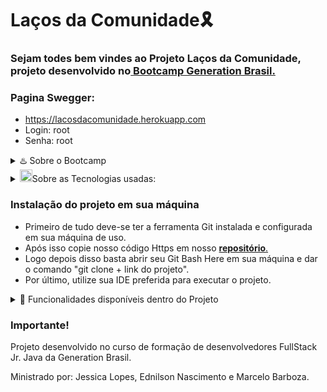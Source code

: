 # Laços da Comunidade🎗️
### Sejam todes bem vindes ao Projeto Laços da Comunidade, projeto desenvolvido no<a href="https://brazil.generation.org/"> <b>Bootcamp Generation Brasil.</b> </a>
 
### Pagina Swegger:
- https://lacosdacomunidade.herokuapp.com
- Login: root
- Senha: root


<details>
  <summary> ♨️ Sobre o Bootcamp </summary>
  
  📖 Desenvolvedor(a) Fullstack Java Jr.<br>
  📆 Junho 2021 - Setembro 2021<br>
  📍 São Paulo - SP, Brasil<br>
  
</details>


<details>
  <summary> <img alt="GIF" src="https://github.com/TheDudeThatCode/TheDudeThatCode/blob/master/Assets/hmm.gif" width="20vw" />Sobre as Tecnologias usadas: </summary>
  
  ## 🖥️ Tecnologias usadas no projeto
  
  **Na parte Back-end utilizamos:**
![Github sql](https://img.shields.io/badge/MySQL-00000F?style=for-the-badge&logo=mysql&logoColor=white)
<img alt="Docker" src="https://img.shields.io/badge/docker-%230db7ed.svg?style=for-the-badge&logo=docker&logoColor=white"/>
<img alt="Java" src="https://img.shields.io/badge/java-%23ED8B00.svg?style=for-the-badge&logo=java&logoColor=white"/>
<img alt = "Springboot" src = "https://img.shields.io/badge/Spring-6DB33F?style=for-the-badge&logo=spring&logoColor=white"/>
  
**Na parte Front-end utilizamos:**
![Github css3](https://img.shields.io/badge/CSS3-1572B6?style=for-the-badge&logo=css3&logoColor=white)
![Github Html5](https://img.shields.io/badge/HTML5-E34F26?style=for-the-badge&logo=html5&logoColor=white)
![Github JavaScript](https://img.shields.io/badge/JavaScript-F7DF1E?style=for-the-badge&logo=javascript&logoColor=black)
<img alt ="Angular" src= "https://img.shields.io/badge/Angular-DD0031?style=for-the-badge&logo=angular&logoColor=white"/>
<img alt =" Bootstrap" src= "https://img.shields.io/badge/Bootstrap-563D7C?style=for-the-badge&logo=bootstrap&logoColor=white"/>
  
</details>


### Instalação do projeto em sua máquina
- Primeiro de tudo deve-se ter a ferramenta Git instalada e configurada em sua máquina de uso.
- Após isso copie nosso código Https em nosso <a href="https://github.com/FelipeFFS93/LacosDaComunidade.git"><b>repositório</b>.</a>
- Logo depois disso basta abrir seu Git Bash Here em sua máquina e dar o comando "git clone + link do projeto".
- Por último, utilize sua IDE preferida para executar o projeto.

<details>
  <summary> 🔰 Funcionalidades disponíveis dentro do Projeto </summary>
  
- [x] Banco de Dados
- [ ] Paginação
- [ ] Front-end
- [ ] Back-end
  </details>

### Importante!

Projeto desenvolvido no curso de formação de desenvolvedores FullStack Jr. Java da Generation Brasil.

Ministrado por: Jessica Lopes, Ednilson Nascimento e Marcelo Barboza.







<!--
<h3>Test</h3>
<table>
  <thead align="center">
    <tr border: none;>
      <td><b>🎁 Nome dos Instrutores</b></td>
      <td><b>⭐ Módulos </b></td>
      <td><b>📬 Linkedin </b></td>
      <td><b>📬 GitHub </b></td>
    </tr>
  </thead>
  <tbody>
    <tr>
      <td> Jessica Lopes </td>
      <!--<td><a href="https://github.com/imkrunal/react-loading-io"><b>React Loading.io Spinners</b></a></td> 
      <td><img alt="Stars" src="https://img.shields.io/github/stars/imkrunal/react-loading-io?style=flat-square&labelColor=343b41"/></td>
      <td><img alt="Downloads" src="https://img.shields.io/npm/dt/react-loading-io?label=Downloads&style=flat-square"/></td>
    </tr>

  </tbody>
</table>
-->

